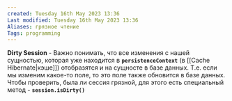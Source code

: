 ```yaml
---
created: Tuesday 16th May 2023 13:36
Last modified: Tuesday 16th May 2023 13:36
Aliases: грязное чтение 
Tags: programming
---
```


**Dirty Session** - Важно понимать, что все изменения с нашей сущностью, которая уже находится в **`persistenceContext`** (в [[Cache Hibernate|кэше]]) отобразятся и на сущносте в базе данных. Т.е. если мы изменим какое-то поле, то это поле также обновится в базе данных.
Чтобы проверить, была ли сессия грязной, для этого есть специальный метод - **`session.isDirty()`** 